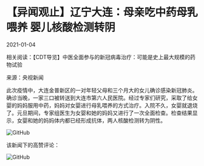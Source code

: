# 【异闻观止】辽宁大连：母亲吃中药母乳喂养 婴儿核酸检测转阴

2021-01-04

相关阅读：【CDT导览】中医全面参与的新冠病毒治疗：可能是史上最大规模的药物试验

来源：央视新闻

此次疫情中，大连金普新区的一对年轻父母和三个月大的女儿确诊感染新冠肺炎。确诊当晚，一家三口被转送到大连市第六人民医院。经过专家们研究，采取了给女婴的妈妈服用中药，妈妈对女婴进行母乳喂养的方式治疗。入院不久，女婴就退烧了。元旦期间，专家组医生为女婴和她的妈妈又进行了一次全面检查。检查结果显示，女婴和她的妈妈体内都已经形成抗体，两人核酸检测转为阴性。

![GitHub](https://chinadigitaltimes.net/chinese/files/2021/01/image-1609755423792.png)

该新闻下的高赞评论：

![GitHub](https://chinadigitaltimes.net/chinese/files/2021/01/image-1609755728661.png)

